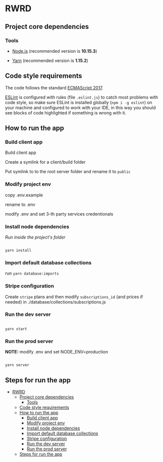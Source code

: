 
# RWRD

  

## Project core dependencies

  

### Tools

  

-  [Node.js](https://nodejs.org/en/) (recommended version is **10.15.3**)

-  [Yarn](https://yarnpkg.com/en/docs/install) (recommended version is **1.15.2**)

  

## Code style requirements

  

The code follows the standard [ECMAScript 2017](https://medium.freecodecamp.org/here-are-examples-of-everything-new-in-ecmascript-2016-2017-and-2018-d52fa3b5a70e).

  

[ESLint](https://eslint.org/) is configured with rules (file `.eslint.js`) to catch most problems with code style, so make sure ESLint is installed globally (`npm i -g eslint`) on your machine and configured to work with your IDE, in this way you should see blocks of code highlighted if something is wrong with it.

  

## How to run the app

### Build client app

Build client app

  

Create a symlink for a client/build folder

  

Put symlink to to the root server folder and rename it to `public`
  

### Modify project env

  

copy .env.example

rename to .env

modify .env and set 3-th party services credentionals

### Install node dependencies

  

*Run inside the project's folder*

  

```

yarn install

```

  

### Import default database collections

run `yarn database:imports`

  

### Stripe configuration

Create `stripe` plans and then modify `subscriptions_id` (and prices if needed) in ./database/collections/subscriptions.js

  



### Run the dev server

```

yarn start

```

  

### Run the prod server

  
  

**NOTE:** modify .env and set NODE_ENV=production

  

```

yarn server

```

  

## Steps for run the app

- [RWRD](#rwrd)
  - [Project core dependencies](#project-core-dependencies)
    - [Tools](#tools)
  - [Code style requirements](#code-style-requirements)
  - [How to run the app](#how-to-run-the-app)
    - [Build client app](#build-client-app)
    - [Modify project env](#modify-project-env)
    - [Install node dependencies](#install-node-dependencies)
    - [Import default database collections](#import-default-database-collections)
    - [Stripe configuration](#stripe-configuration)
    - [Run the dev server](#run-the-dev-server)
    - [Run the prod server](#run-the-prod-server)
  - [Steps for run the app](#steps-for-run-the-app)
